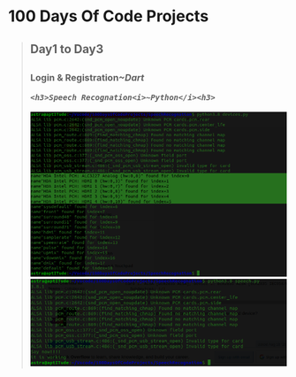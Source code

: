 <h1>100 Days Of Code Projects</h1>
<blockquote>
<h2>Day1 to Day3<h2>
	<h3>Login & Registration<i>~Dart</i<h3>

	<h3>Speech Recognation<i>~Python</i><h3>

![devices](https://github.com/ianSurii/100DaysOfCodeProjects/blob/master/SpeechRecognation/devices.png)
![speech](https://github.com/ianSurii/100DaysOfCodeProjects/blob/master/SpeechRecognation/speech.png)


</blockquote>

